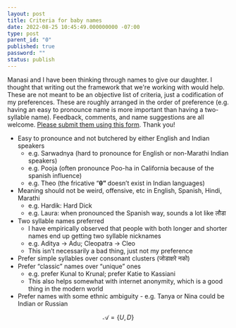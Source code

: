 ```yaml
---
layout: post
title: Criteria for baby names
date: 2022-08-25 10:45:49.000000000 -07:00
type: post
parent_id: "0"
published: true
password: ""
status: publish
---
```


Manasi and I have been thinking through names to give our daughter. I thought that writing out the framework that we're working with would help. These are not meant to be an objective list of criteria, just a codification of my preferences. These are roughly arranged in the order of preference (e.g. having an easy to pronounce name is more important than having a two-syllable name). Feedback, comments, and name suggestions are all welcome. [Please submit them using this form](https://forms.gle/YT59sDZF2tQ4aDXg8). Thank you!

- Easy to pronounce and not butchered by either English and Indian speakers
  - e.g. Sarwadnya (hard to pronounce for English or non-Marathi Indian speakers)
  - e.g. Pooja (often pronounce Poo-ha in California because of the spanish influence)
  - e.g. Theo (the fricative “<strong>θ” </strong>doesn’t exist in Indian languages)
- Meaning should not be weird, offensive, etc in English, Spanish, Hindi, Marathi
  - e.g. Hardik: Hard Dick
  - e.g. Laura: when pronounced the Spanish way, sounds a lot like लौडा
- Two syllable names preferred
  - I have empirically observed that people with both longer and shorter names end up getting two syllable nicknames
  - e.g. Aditya → Adu; Cleopatra → Cleo
  - This isn’t necessarily a bad thing, just not my preference
- Prefer simple syllables over consonant clusters (जोडाक्षरे नको)
- Prefer “classic” names over “unique” ones
  - e.g. prefer Kunal to Krunal; prefer Katie to Kassiani
  - This also helps somewhat with internet anonymity, which is a good thing in the modern world
- Prefer names with some ethnic ambiguity - e.g. Tanya or Nina could be Indian or Russian

$$ \mathcal{A} = \{U,D\} $$
